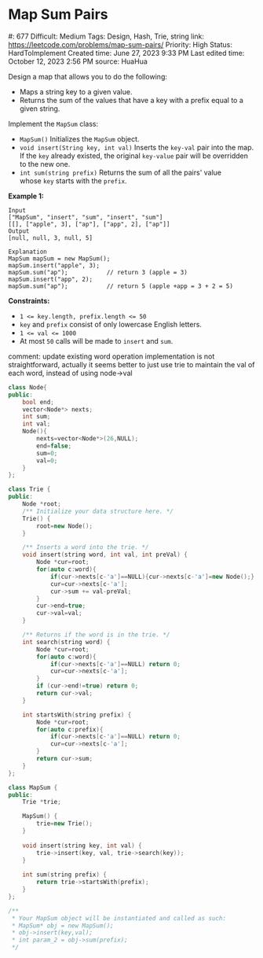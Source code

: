 # Map Sum Pairs

#: 677
Difficult: Medium
Tags: Design, Hash, Trie, string
link: https://leetcode.com/problems/map-sum-pairs/
Priority: High
Status: HardToImplement
Created time: June 27, 2023 9:33 PM
Last edited time: October 12, 2023 2:56 PM
source: HuaHua

Design a map that allows you to do the following:

- Maps a string key to a given value.
- Returns the sum of the values that have a key with a prefix equal to a given string.

Implement the `MapSum` class:

- `MapSum()` Initializes the `MapSum` object.
- `void insert(String key, int val)` Inserts the `key-val` pair into the map. If the `key` already existed, the original `key-value` pair will be overridden to the new one.
- `int sum(string prefix)` Returns the sum of all the pairs' value whose `key` starts with the `prefix`.

**Example 1:**

```
Input
["MapSum", "insert", "sum", "insert", "sum"]
[[], ["apple", 3], ["ap"], ["app", 2], ["ap"]]
Output
[null, null, 3, null, 5]

Explanation
MapSum mapSum = new MapSum();
mapSum.insert("apple", 3);
mapSum.sum("ap");           // return 3 (apple = 3)
mapSum.insert("app", 2);
mapSum.sum("ap");           // return 5 (apple +app = 3 + 2 = 5)

```

**Constraints:**

- `1 <= key.length, prefix.length <= 50`
- `key` and `prefix` consist of only lowercase English letters.
- `1 <= val <= 1000`
- At most `50` calls will be made to `insert` and `sum`.

comment: update existing word operation implementation is not straightforward, actually it seems better to just use trie to maintain the val of each word, instead of using node→val

```cpp
class Node{
public:
    bool end;
    vector<Node*> nexts;
    int sum;
    int val;
    Node(){
        nexts=vector<Node*>(26,NULL);
        end=false;
        sum=0;
        val=0;
    }
};

class Trie {
public:
    Node *root;
    /** Initialize your data structure here. */
    Trie() {
        root=new Node();
    }

    /** Inserts a word into the trie. */
    void insert(string word, int val, int preVal) {
        Node *cur=root;
        for(auto c:word){
            if(cur->nexts[c-'a']==NULL){cur->nexts[c-'a']=new Node();}
            cur=cur->nexts[c-'a'];
            cur->sum += val-preVal;
        }
        cur->end=true;
        cur->val=val;
    }

    /** Returns if the word is in the trie. */
    int search(string word) {
        Node *cur=root;
        for(auto c:word){
            if(cur->nexts[c-'a']==NULL) return 0;
            cur=cur->nexts[c-'a'];
        }
        if (cur->end!=true) return 0;
        return cur->val;
    }

    int startsWith(string prefix) {
        Node *cur=root;
        for(auto c:prefix){
            if(cur->nexts[c-'a']==NULL) return 0;
            cur=cur->nexts[c-'a'];
        }
        return cur->sum;
    }
};

class MapSum {
public:
    Trie *trie;

    MapSum() {
        trie=new Trie();
    }
    
    void insert(string key, int val) {
        trie->insert(key, val, trie->search(key));
    }
    
    int sum(string prefix) {
        return trie->startsWith(prefix);
    }
};

/**
 * Your MapSum object will be instantiated and called as such:
 * MapSum* obj = new MapSum();
 * obj->insert(key,val);
 * int param_2 = obj->sum(prefix);
 */
```